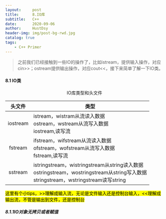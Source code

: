```yaml
---
layout:     post
title:      8.IO库
subtitle:   C++
date:       2020-09-06
author:     HustDsy
header-img: img/post-bg-rwd.jpg
catalog: true
tags:
    - C++ Primer
---
```


> 之前我们已经接触到一些IO的操作了，比如istream，提供输入操作，对应 cin>>；ostream提供输出操作，对应cout<<，接下来简单了解一下IO类。

#### 8.1 IO类

<center>IO库类型和头文件</center>

|  头文件  | 类型                                                         |
| :------: | ------------------------------------------------------------ |
| iostream | istream，wistram从流读入数据<br />ostream，wstream从流写入数据<br />iostream,读写流 |
| fstream  | ifstream，wifstream从流读入数据<br />ofstream，wofstream从流写入数据<br />fstream,读写流 |
| sstream  | istringstream，wistringstream从string读入数据<br />ostringstream，wostringstream从string写入数据<br />stringstream，wstringstream读写string |

<mark>这里有个小tips，>>理解成输入流，无论是文件输入还是控制台输入，<<理解成输出流，不管是输出到文件，还是控制台</mark>

##### 8.1.1IO对象无拷贝或者赋值

